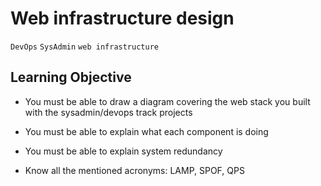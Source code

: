 # Web infrastructure design

`DevOps`  `SysAdmin`  `web infrastructure`

## Learning Objective
* You must be able to draw a diagram covering the web stack you built with the sysadmin/devops track projects
+ You must be able to explain what each component is doing
- You must be able to explain system redundancy
+ Know all the mentioned acronyms: LAMP, SPOF, QPS
